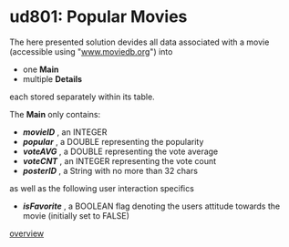 # ud801: Popular Movies

The here presented solution devides all data associated with a movie
(accessible using "www.moviedb.org")
into
- one __Main__
- multiple __Details__

each stored separately within its table.
&nbsp;

The __Main__ only contains:
- ___movieID___ , an INTEGER
- ___popular___ , a DOUBLE representing the popularity
- ___voteAVG___ , a DOUBLE representing the vote average
- ___voteCNT___ , an INTEGER representing the vote count
- ___posterID___ , a String with no more than 32 chars

as well as the following user interaction specifics
- ___isFavorite___ , a BOOLEAN flag denoting the users attitude towards the movie (initially set to FALSE)






[overview](https://docs.google.com/presentation/d/1fsxVuD4k3UhCbKSODCukvlmV_juS_78vWPYRxkAHlM4/preview)
